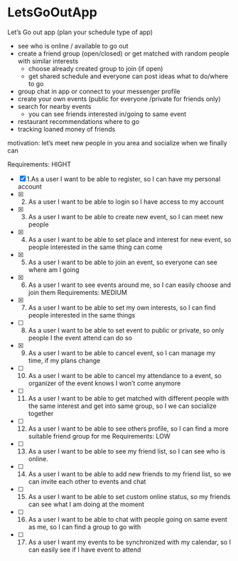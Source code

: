 # LetsGoOutApp

Let’s Go out app
(plan your schedule type of app)
- see who is online / available to go out
- create a friend group (open/closed) or get matched with random people with similar interests
  - choose already created group to join (if open)
  - get shared schedule and everyone can post ideas what to do/where to go
- group chat in app or connect to your messenger profile 
- create your own events (public for everyone /private for friends only)
- search for nearby events
  - you can see friends interested in/going to same event
- restaurant recommendations where to go
- tracking loaned money of friends

motivation: let’s meet new people in you area and socialize when we finally can 

Requirements: 
HIGHT
- [X] 1.As a user I want to be able to register, so I can have my personal account
- [X] 2. As a user I want to be able to login so I have access to my account
- [X] 3. As a user I want to be able to create new event, so I can meet new people 
- [X] 4. As a user I want to be able to set place and interest for new event, so people interested in  the same thing can come
- [X] 5. As a user I want to be able to join an event, so everyone can see where am I going
- [X] 6. As a user I want to see events around me, so I can easily choose and join them 
Requirements: 
MEDIUM
- [X] 7. As a user I want to be able to set my own interests, so I can find people interested in the same things
- [ ] 8. As a user I want to be able to set event to public or private, so only people I the event attend can do so
- [X] 9. As a user I want to be able to cancel event, so I can manage my time, if my plans change
- [ ] 10. As a user I want to be able to cancel my attendance to a event, so organizer of the event knows I won’t come anymore
- [ ] 11. As a user I want to be able to get matched with different people with the same interest and get into same group, so I we can socialize together 
- [ ] 12. As a user I want to be able to see others profile, so I can find a more suitable friend group for me 
Requirements: 
LOW
- [ ] 13. As a user I want to be able to see my friend list, so I can see who is online.
- [ ] 14. As a user I want to be able to add new friends to my friend list, so we can invite each other to events and chat
- [ ] 15. As a user I want to be able to set custom online status, so my friends can see what I am doing at the moment
- [ ] 16. As a user I want to be able to chat with people going on same event as me, so I can find a group to go with
- [ ] 17. As a user I want my events to be synchronized with my calendar, so I can easily see if I have event to attend
